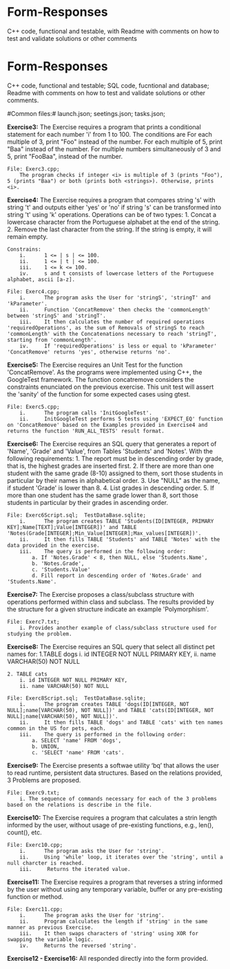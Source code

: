 # Form-Responses
C++ code, functional and testable, with Readme with comments on how to test and validate solutions or other comments

# Form-Responses
C++ code, functional and testable;
SQL code, fucntional and database;
Readme with comments on how to test and validate solutions or other comments.

#Common files:#
    launch.json;
    seetings.json;
    tasks.json;

**Exercise3:** The Exercise requires a program that prints a conditional statement for each number 'i' from 1 to 100. The conditions are
    For each multiple of 3, print "Foo" instead of the number.
    For each multiple of 5, print "Baa" instead of the number.
    For multiple numbers simultaneously of 3 and 5, print "FooBaa", instead of the number.

    File: Exerc3.cpp; 
        The program checks if integer <i> is multiple of 3 (prints "Foo"), 5 (prints "Baa") or both (prints both <strings>). Otherwise, prints <i>.

**Exercise4:** The Exercise requires a program that compares string 's' with string 't' and outputs either 'yes' or 'no' if string 's' can be transformed into string 't' using 'k' operations. Operations can be of two types:
    1. Concat a lowercase character from the Portuguese alphabet at the end of the string.
    2. Remove the last character from the string. If the string is empty, it will remain empty.

    Constrains:
        i.      1 <= | s | <= 100.
        ii.     1 <= | t | <= 100.
        iii.    1 <= k <= 100.
        iv.     s and t consists of lowercase letters of the Portuguese alphabet, ascii [a-z].

    File: Exerc4.cpp; 
        i.      The program asks the User for 'stringS', 'stringT' and 'kParameter'. 
        ii.     Function 'ConcatRemove' then checks the 'commonLength' between 'stringS' and 'stringT'.
        iii.    It then calculates the number of required operations 'requiredOperations', as the sum of Removals of stringS to reach 'commonLength' with the Concatenations necessary to reach 'stringT', starting from 'commonLength'.
        iv.     If 'requiredOperations' is less or equal to 'kParameter' 'ConcatRemove' returns 'yes', otherwise returns 'no'.

**Exercise5:** The Exercise requires an Unit Test for the function 'ConcatRemove'. As the programs were implemented using C++, the GoogleTest framework. The function concatremove considers the constraints enunciated on the previous exercise. This unit test will assert the 'sanity' of the function for some expected cases using gtest.

    File: Exerc5.cpp; 
        i.      The program calls 'InitGoogleTest'.
        ii.     InitGoogleTest performs 5 tests using 'EXPECT_EQ' function on 'ConcatRemove' based on the Examples provided in Exercise4 and returns the function 'RUN_ALL_TESTS' result format.

**Exercise6:** The Exercise requires an SQL query that generates a report of 'Name', 'Grade' and 'Value', from Tables 'Students' and 'Notes'. With the following requirements:
    1. The report must be in descending order by grade, that is, the highest grades are inserted first.
    2. If there are more than one student with the same grade (8-10) assigned to them, sort those students in particular by their names in alphabetical order. 
    3. Use "NULL" as the name, if student 'Grade' is lower than 8.
    4. List grades in descending order.
    5. If more than one student has the same grade lower than 8, sort those students in particular by their grades in ascending order.    

    File: Exerc6Script.sql;  TestDataBase.sqlite;
        i.      The program creates TABLE 'Students(ID[INTEGER, PRIMARY KEY];Name[TEXT];Value[INTEGER])' and TABLE 'Notes(Grade[INTEGER];Min_Value[INTEGER];Max_values[INTEGER])'.
        ii.     It then fills TABLE 'Students' and TABLE 'Notes' with the data provided in the exercise.
        iii.    The query is performed in the following order:
            a. If 'Notes.Grade' < 8, then NULL, else 'Students.Name',
            b. 'Notes.Grade',
            c. 'Students.Value'
            d. Fill report in descending order of 'Notes.Grade' and 'Students.Name'.

**Exercise7:** The Exercise proposes a class/subclass structure with operations performed within class and subclass. The results provided by the structure for a given structure indicate an example 'Polymorphism'.
    
    File: Exerc7.txt;
        i. Provides another example of class/subclass structure used for studying the problem.

**Exercise8:** The Exercise requires an SQL query that select all distinct pet names for:
    1.TABLE dogs
        i. id INTEGER NOT NULL PRIMARY KEY,
        ii. name VARCHAR(50) NOT NULL

    2. TABLE cats
        i. id INTEGER NOT NULL PRIMARY KEY,
        ii. name VARCHAR(50) NOT NULL

    File: Exerc8Script.sql;  TestDataBase.sqlite;
        i.      The program creates TABLE 'dogs(ID[INTEGER, NOT NULL];name[VARCHAR(50), NOT NULL])' and TABLE 'cats(ID[INTEGER, NOT NULL];name[VARCHAR(50), NOT NULL])'.
        ii.     It then fills TABLE 'dogs' and TABLE 'cats' with ten names common in the US for pets, each.
        iii.    The query is performed in the following order:
            a. SELECT 'name' FROM 'dogs',
            b. UNION,
            c. 'SELECT 'name' FROM 'cats'.

**Exercise9:** The Exercise presents a softwae utility ‘bq’ that allows the user to read runtime, persistent data structures. Based on the relations provided, 3 Problems are proposed.

    File: Exerc9.txt;
        i. The sequence of commands necessary for each of the 3 problems based on the relations is describe in the file.

**Exercise10:** The Exercise requires a program that calculates a strin length informed by the user, without usage of pre-existing functions, e.g., len(), count(), etc.

    File: Exerc10.cpp;
        i.      The program asks the User for 'string'. 
        ii.     Using 'while' loop, it iterates over the 'string', until a null charcter is reached.
        iii.     Returns the iterated value.

**Exercise11:** The Exercise requires a program that reverses a string informed by the user without using any temporary variable, buffer or any pre-existing function or method.

    File: Exerc11.cpp;
        i.      The program asks the User for 'string'. 
        ii.     Program calculates the length if 'string' in the same manner as previous Exercise.
        iii.    It then swaps characters of 'string' using XOR for swapping the variable logic.
        iv.     Returns the reversed 'string'.  

**Exercise12 - Exercise16:** All responded directly into the form provided.
